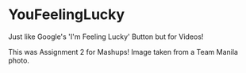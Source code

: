 YouFeelingLucky
=============

Just like Google's 'I'm Feeling Lucky' Button but for Videos! 

This was Assignment 2 for Mashups! 
Image taken from a Team Manila photo.
